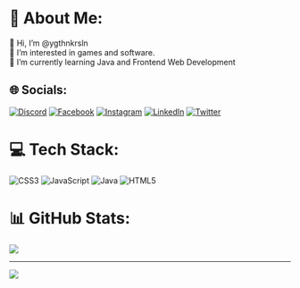 # 💫 About Me:
👋 Hi, I’m @ygthnkrsln<br>👀 I’m interested in games and software.<br>🌱 I’m currently learning Java and Frontend Web Development


## 🌐 Socials:
[![Discord](https://img.shields.io/badge/Discord-%237289DA.svg?logo=discord&logoColor=white)](https://discord.gg/bequ3M#0172) [![Facebook](https://img.shields.io/badge/Facebook-%231877F2.svg?logo=Facebook&logoColor=white)](https://facebook.com/Ygthnnn) [![Instagram](https://img.shields.io/badge/Instagram-%23E4405F.svg?logo=Instagram&logoColor=white)](https://instagram.com/ygthnkrsln) [![LinkedIn](https://img.shields.io/badge/LinkedIn-%230077B5.svg?logo=linkedin&logoColor=white)](https://linkedin.com/in/ygthnkrsln) [![Twitter](https://img.shields.io/badge/Twitter-%231DA1F2.svg?logo=Twitter&logoColor=white)](https://twitter.com/forbequeM) 

# 💻 Tech Stack:
![CSS3](https://img.shields.io/badge/css3-%231572B6.svg?style=for-the-badge&logo=css3&logoColor=white) ![JavaScript](https://img.shields.io/badge/javascript-%23323330.svg?style=for-the-badge&logo=javascript&logoColor=%23F7DF1E) ![Java](https://img.shields.io/badge/java-%23ED8B00.svg?style=for-the-badge&logo=java&logoColor=white) ![HTML5](https://img.shields.io/badge/html5-%23E34F26.svg?style=for-the-badge&logo=html5&logoColor=white)
# 📊 GitHub Stats:
![](https://github-readme-streak-stats.herokuapp.com/?user=ygthnkrsln&theme=vision-friendly-dark&hide_border=false)<br/>

---
[![](https://visitcount.itsvg.in/api?id=ygthnkrsln&icon=5&color=0)](https://visitcount.itsvg.in)

<!-- Proudly created with GPRM ( https://gprm.itsvg.in ) -->
